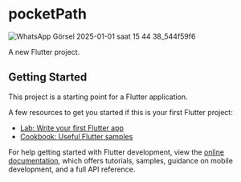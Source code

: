 # pocketPath
![WhatsApp Görsel 2025-01-01 saat 15 44 38_544f59f6](https://github.com/user-attachments/assets/6976cd51-c798-4b9b-a7db-56c4f9dddccc)

A new Flutter project.

## Getting Started

This project is a starting point for a Flutter application.

A few resources to get you started if this is your first Flutter project:

- [Lab: Write your first Flutter app](https://docs.flutter.dev/get-started/codelab)
- [Cookbook: Useful Flutter samples](https://docs.flutter.dev/cookbook)

For help getting started with Flutter development, view the
[online documentation](https://docs.flutter.dev/), which offers tutorials,
samples, guidance on mobile development, and a full API reference.
